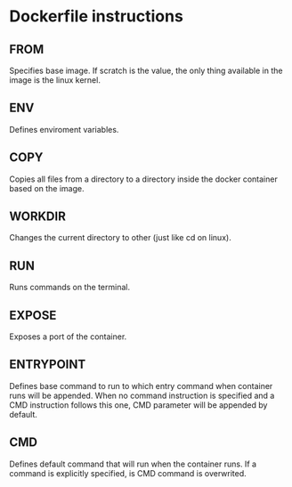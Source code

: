 # Dockerfile instructions

## **FROM**

Specifies base image. If scratch is the value, the only thing available in the image is the linux kernel.

## **ENV**

Defines enviroment variables.

## **COPY**

Copies all files from a directory to a directory inside the docker container based on the image.

## **WORKDIR**

Changes the current directory to other (just like cd on linux).

## **RUN**

Runs commands on the terminal.

## **EXPOSE**

Exposes a port of the container.

## **ENTRYPOINT**

Defines base command to run to which entry command when container runs will be appended. When no command instruction is specified and a CMD instruction follows this one, CMD parameter will be appended by default.

## **CMD**

Defines default command that will run when the container runs. If a command is explicitly specified, is CMD command is overwrited.
